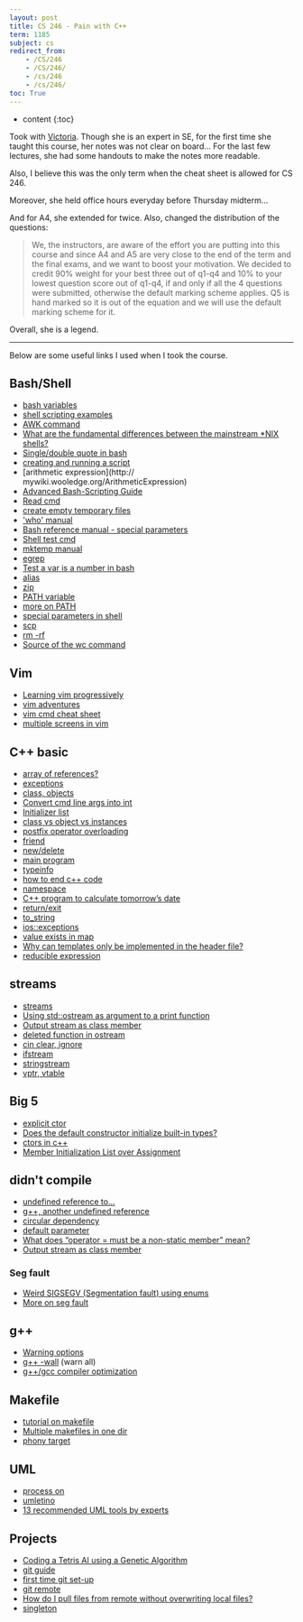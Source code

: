 ```yaml
---
layout: post
title: CS 246 - Pain with C++
term: 1185
subject: cs
redirect_from:
    - /CS/246
    - /CS/246/
    - /cs/246
    - /cs/246/
toc: True
---
```

* content
{:toc}

Took with [Victoria](https://cs.uwaterloo.ca/~vsakhnin/). Though she is an expert in SE, for the first time she taught this course, her notes was not clear on board... For the last few lectures, she had some handouts to make the notes more readable.

Also, I believe this was the only term when the cheat sheet is allowed for CS 246.

Moreover, she held office hours everyday before Thursday midterm...

And for A4, she extended for twice. Also, changed the distribution of the questions:

> We, the instructors, are aware of the effort you are putting into this course and since  A4 and A5 are very close to the end of the term and the final exams, and we want to boost your motivation. We decided to credit 90% weight for your best three out of q1-q4 and 10% to your lowest question score out of q1-q4, if and only if all the 4 questions were submitted, otherwise the default marking scheme applies. Q5 is hand marked so it is out of the equation and we will use the default marking scheme for it.

Overall, she is a legend.

---

Below are some useful links I used when I took the course.

## Bash/Shell

- [bash variables](https://ryanstutorials.net/bash-scripting-tutorial/bash-variables.php)  
- [shell scripting examples](https://www.macs.hw.ac.uk/~hwloidl/Courses/LinuxIntro/x945.html)  
- [AWK command](http://www.cnblogs.com/chengmo/archive/2013/01/17/2865479.html)  
- [What are the fundamental differences between the mainstream *NIX shells?](https://unix.stackexchange.com/questions/3320/what-are-the-fundamental-differences-between-the-mainstream-nix-shells)  
- [Single/double quote in bash](https://stackoverflow.com/questions/6697753/difference-between-single-and-double-quotes-in-bash)  
- [creating and running a script](http://tldp.org/LDP/Bash-Beginners-Guide/html/sect_02_01.html)
- [arithmetic expression](http:// mywiki.wooledge.org/ArithmeticExpression)  
- [Advanced Bash-Scripting Guide](http://manual.51yip.com/shell/)  
- [Read cmd](http://landoflinux.com/linux_bash_scripting_read.html)  
- [create empty temporary files](https://www.cyberciti.biz/tips/shell-scripting-bash-how-to-create-empty-temporary-file-quickly.html)  
- ['who' manual](https://ss64.com/bash/who.html)  
- [Bash reference manual - special parameters](https://tiswww.case.edu/php/chet/bash/bashref.html#Special-Parameters)  
- [Shell test cmd](http://www.runoob.com/linux/linux-shell-test.html)  
- [mktemp manual](https://www.mktemp.org/manual.html)  
- [egrep](https://www.gnu.org/software/findutils/manual/html_node/find_html/egrep-regular-expression-syntax.html)  
- [Test a var is a number in bash](https://stackoverflow.com/questions/806906/how-do-i-test-if-a-variable-is-a-number-in-bash)  
- [alias](https://askubuntu.com/questions/98782/how-to-run-an-alias-in-a-shell-script)  
- [zip](https://blog.csdn.net/yooozooo/article/details/42496735)  
- [PATH variable](http://blog.51cto.com/opsmysql/665990)  
- [more on PATH](https://blog.csdn.net/u012005313/article/details/48948957)  
- [special parameters in shell](http://c.biancheng.net/cpp/view/2739.html)  
- [scp](https://linuxtools-rst.readthedocs.io/zh_CN/latest/tool/scp.html)  
- [rm -rf](https://stackoverflow.com/questions/38932431/using-rm-rf-with-a-directory/38932718)  
- [Source of the wc command](https://www.gnu.org/software/cflow/manual/html_node/Source-of-wc-command.html)  

## Vim

- [Learning vim progressively](http://yannesposito.com/Scratch/en/blog/Learn-Vim-Progressively/)  
- [vim adventures](https://vim-adventures.com/)  
- [vim cmd cheat sheet](https://www.fprintf.net/vimCheatSheet.html)  
- [multiple screens in vim](https://www.cnblogs.com/wanyao/archive/2011/05/31/2064857.html)

## C++ basic

- [array of references?](https://stackoverflow.com/questions/1164266/why-are-arrays-of-references-illegal)  
- [exceptions](http://www.cplusplus.com/doc/tutorial/exceptions/)  
- [class, objects](http://www.runoob.com/cplusplus/cpp-classes-objects.html)  
- [Convert cmd line args into int](https://stackoverflow.com/questions/2797813/how-to-convert-a-command-line-argument-to-int)  
- [Initializer list](https://www.geeksforgeeks.org/when-do-we-use-initializer-list-in-c/)  
- [class vs object vs instances](https://alfredjava.wordpress.com/2008/07/08/class-vs-object-vs-instance/)  
- [postfix operator overloading](http://www.cplusplus.com/forum/beginner/43072/)  
- [friend](https://blog.csdn.net/ddupd/article/details/38053159)  
- [new/delete](https://www.cnblogs.com/hazir/p/new_and_delete.html)  
- [main program](https://www.cnblogs.com/wanyao/archive/2011/06/27/2091666.html)  
- [typeinfo](https://blog.csdn.net/u013796074/article/details/54099845)  
- [how to end c++ code](https://stackoverflow.com/questions/30250934/how-to-end-c-code)  
- [namespace](https://blog.csdn.net/touzani/article/details/1637776)  
- [C++ program to calculate tomorrow’s date](https://theos.in/windows-xp/howto-write-program-to-calculate-tomorrows-date/)  
- [return/exit](https://softwareengineering.stackexchange.com/questions/171650/is-there-any-difference-between-return-n-and-exitn-in-c)  
- [to_string](https://blog.csdn.net/lzuacm/article/details/52704931)  
- [ios::exceptions](http://www.cplusplus.com/reference/ios/ios/exceptions/)  
- [value exists in map](https://stackoverflow.com/questions/30943199/how-to-check-if-a-value-exists-within-a-c-map)  
- [Why can templates only be implemented in the header file?](https://stackoverflow.com/questions/495021/why-can-templates-only-be-implemented-in-the-header-file)  
- [reducible expression](https://wiki.haskell.org/Reducible_expression)

## streams

- [streams](https://srfi.schemers.org/srfi-41/srfi-41.html)  
- [Using std::ostream as argument to a print function](https://stackoverflow.com/questions/27770050/using-stdostream-as-argument-to-a-print-function)  
- [Output stream as class member](https://stackoverflow.com/questions/14543363/output-stream-as-class-member)  
- [deleted function in ostream](https://stackoverflow.com/questions/20257836/c-ostream-implicitly-deleted-with-template)  
- [cin clear, ignore](https://stackoverflow.com/questions/5131647/why-would-we-call-cin-clear-and-cin-ignore-after-reading-input)  
- [ifstream](http://www.cplusplus.com/reference/fstream/ifstream/ifstream/)  
- [stringstream](http://www.cplusplus.com/reference/sstream/stringstream/)  
- [vptr, vtable](https://blog.csdn.net/yc_8301/article/details/3713132)  

## Big 5


- [explicit ctor](https://www.cnblogs.com/cutepig/archive/2009/01/14/1375917.html)  
- [Does the default constructor initialize built-in types?](https://stackoverflow.com/questions/2417065/does-the-default-constructor-initialize-built-in-types?utm_medium=organic&utm_source=google_rich_qa&utm_campaign=google_rich_qa)  
- [ctors in c++](https://www.geeksforgeeks.org/constructors-c/)  
- [Member Initialization List over Assignment](http://www.cplusplus.com/forum/articles/17820/)  

## didn't compile

- [undefined reference to...](https://blog.csdn.net/aiwoziji13/article/details/7330333)  
- [g++, another undefined reference](https://stackoverflow.com/questions/6847105/g-compile-error/6847145)  
- [circular dependency](https://stackoverflow.com/questions/625799/resolve-build-errors-due-to-circular-dependency-amongst-classes)  
- [default parameter](https://stackoverflow.com/questions/2545720/error-default-argument-given-for-parameter-1)  
- [What does “operator = must be a non-static member” mean?](https://stackoverflow.com/questions/871264/what-does-operator-must-be-a-non-static-member-mean)  
- [Output stream as class member](https://stackoverflow.com/questions/14543363/output-stream-as-class-member)  

### Seg fault

- [Weird SIGSEGV (Segmentation fault) using enums](https://stackoverflow.com/questions/6483453/weird-sigsegv-segmentation-fault-using-enums)  
- [More on seg fault](https://blog.csdn.net/love_gaohz/article/details/6597857)

## g++

- [Warning options](https://gcc.gnu.org/onlinedocs/gcc/Warning-Options.html#Warning-Options)  
- [g++ -wall](https://www.google.ca/search?q=gcc+-wall+%E4%BB%80%E4%B9%88%E6%84%8F%E6%80%9D&oq=gcc+-wall+%E4%BB%80%E4%B9%88%E6%84%8F%E6%80%9D&aqs=chrome..69i57.6527j0j7&sourceid=chrome&ie=UTF-8) (warn all)  
- [g++/gcc compiler optimization](https://blog.csdn.net/attagain/article/details/18655485)  

## Makefile

- [tutorial on makefile](https://www.cs.colostate.edu/~cs157/LectureMakefile.pdf)  
- [Multiple makefiles in one dir](https://stackoverflow.com/questions/12057852/multiple-makefiles-in-one-directory)  
- [phony target](https://www.gnu.org/software/make/manual/html_node/Phony-Targets.html)

## UML

- [process on](https://www.processon.com/diagraming/5b3faebce4b0a6efd4754612)  
- [umletino](http://www.umlet.com/umletino/umletino.html)  
- [13 recommended UML tools by experts](https://blog.csdn.net/xww810319/article/details/17916345)  

## Projects

- [Coding a Tetris AI using a Genetic Algorithm](https://luckytoilet.wordpress.com/2011/05/27/coding-a-tetris-ai-using-a-genetic-algorithm/)  
- [git guide](http://rogerdudler.github.io/git-guide/index.zh.html)  
- [first time git set-up](https://git-scm.com/book/en/v2/Getting-Started-First-Time-Git-Setup)  
- [git remote](http://www.ruanyifeng.com/blog/2014/06/git_remote.html)  
- [How do I pull files from remote without overwriting local files?](https://stackoverflow.com/questions/19216411/how-do-i-pull-files-from-remote-without-overwriting-local-files)  
- [singleton](https://blog.csdn.net/DragonCheng/article/details/2781)  
